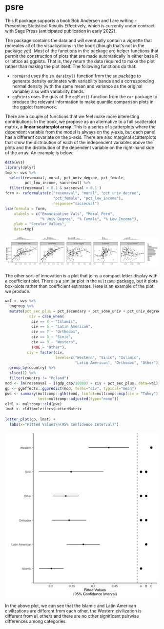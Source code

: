 # psre

This R package supports a book Bob Andersen and I are writing - </em>Presenting Statistical Results Effectively</em>, which is currently under contract with Sage Press (anticipated publication in early 2022).  

The package contains the data and will eventually contain a vignette that recreates all of the visualizations in the book (though that's not in the package yet).  Most of the functions in the package are helper functions that permit the construction of plots that are made automatically in either base R or lattice as ggplots.  That is, they return the data required to make the plot rather than making the plot itself.  The following functions do that: 

- `normBand` uses the `sm.density()` function from the `sm` package to generate density estimates with variability bands and a corresponding normal density (with the same mean and variance as the original variable) also with variability bands. 
- `qqPoints` uses the guts of the `qqPlot()` function from the `car` package to produce the relevant information to make quantile comparison plots in the ggplot framework. 

There are a couple of functions that we feel make more interesting contributions.  In the book, we propose as an alternative to a full scatterplot matrix, a **linear scatterplot array**.  This is a series of scatterplots where the dependent variable from the model is always on the y-axis, but each panel has a different covariate on the x-axis.  There are also marginal scatterplots that show the distribution of each of the independent variables above the plots and the distribution of the dependent variable on the right-hand side of the array.  An example is below: 

```r
data(wvs)
library(dplyr)
tmp <- wvs %>% 
  select(resemaval, moral, pct_univ_degree, pct_female, 
         pct_low_income, sacsecval) %>% 
  filter(resemaval > 0.1 & sacsecval > 0.1 ) 
form <- reformulate(c("resemaval", "moral", "pct_univ_degree", 
                      "pct_female", "pct_low_income"), 
                      response="sacsecval")
lsa(formula = form, 
    xlabels = c("Emancipative Vals", "Moral Perm", 
                "% Univ Degree", "% Female", "% Low Income"), 
    ylab = "Secular Values", 
    data=tmp)
```

![](figs/lsa.png)

The other sort-of innovation is a plot that joins a compact letter display with a coefficient plot.  There is a similar plot in the `multcomp` package, but it plots box-plots rather than coefficient estimates.  Here is an example of the plot we produce.  

```r
wa1 <- wvs %>% 
  ungroup %>% 
  mutate(pct_sec_plus = pct_secondary + pct_some_univ + pct_univ_degree, 
           civ = case_when(
            civ == 4 ~ "Islamic", 
            civ == 6 ~ "Latin American", 
            civ == 7 ~ "Orthodox", 
            civ == 8 ~ "Sinic", 
            civ == 9 ~ "Western", 
            TRUE ~ "Other"), 
          civ = factor(civ, 
                       levels=c("Western", "Sinic", "Islamic", 
                                "Latin American", "Orthodox", "Other"))) %>% 
  group_by(country) %>% 
  slice(1) %>% 
  filter(country != "Poland")
mod <- lm(resemaval ~ I(gdp_cap/10000) + civ + pct_sec_plus, data=wa1)
gp <- ggeffects::ggpredict(mod, terms="civ", typical="mean")
pwc <- summary(multcomp::glht(mod, linfct=multcomp::mcp(civ = "Tukey")), 
               test=multcomp::adjusted(type="none"))
cld1 <- multcomp::cld(pwc)
lmat <- cld1$mcletters$LetterMatrix

letter_plot(gp, lmat) + 
  labs(x="Fitted Values\n(95% Confidence Interval)")
```

![](figs/letterplot.png)


In the above plot, we can see that the Islamic and Latin American civilizations are different from each other, the Western civilization is different from all others and there are no other significant pairwise differences among categories. 


